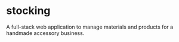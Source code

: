 # stocking
A full-stack web application to manage materials and products for a handmade accessory business.
